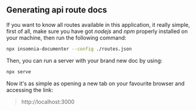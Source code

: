 ## Generating api route docs

If you want to know all routes available in this application, it really simple,
first of all, make sure you have got *nodejs* and *npm* properly installed on your 
machine, then run the following command: 

```bash
npx insomnia-documenter --config ./routes.json
```

Then, you can run a server with your brand new doc by using:
```bash
npx serve
```

Now it's as simple as opening a new tab on your favourite browser and accessing the link:
> http://localhost:3000
